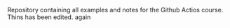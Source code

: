 Repository containing all examples and notes for the Github Actios course. Thins has been edited. again
